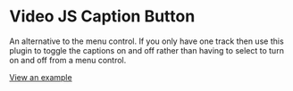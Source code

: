 Video JS Caption Button
=======================

An alternative to the menu control. If you only have one track then use this plugin to toggle the captions on and off rather than having to select to turn on and off from a menu control.

[View an example](http://adamoliver.github.io/VJS-caption-button/)
